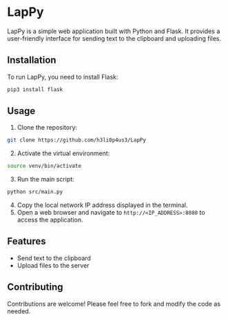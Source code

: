 # LapPy

LapPy is a simple web application built with Python and Flask. It provides a user-friendly interface for sending text to the clipboard and uploading files.

## Installation

To run LapPy, you need to install Flask:

```bash
pip3 install flask
```

## Usage

1. Clone the repository:

```bash
git clone https://github.com/h3li0p4us3/LapPy
```

2. Activate the virtual environment:

```bash
source venv/bin/activate
```

3. Run the main script:

```bash
python src/main.py
```

4. Copy the local network IP address displayed in the terminal.
5. Open a web browser and navigate to `http://<IP_ADDRESS>:8080` to access the application.

## Features

- Send text to the clipboard
- Upload files to the server

## Contributing

Contributions are welcome! Please feel free to fork and modify the code as needed.
